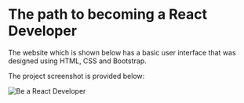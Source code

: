 ﻿# The path to becoming a React Developer

The website which is shown below has a basic user interface that was designed using HTML, CSS and Bootstrap.


The project screenshot is provided below:

![Be a React Developer](https://github.com/erhantapanyigit/Be_a_React_Developer/assets/132780710/f70c7849-0ccf-4695-a2c3-34147ca0d778)
